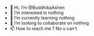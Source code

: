 - 👋 Hi, I’m @BuddhikaAshen
- 👀 I’m interested in nothing 
- 🌱 I’m currently learning nothing
- 💞️ I’m looking to collaborate on nothing
- 📫 How to reach me ? No u can't

<!---
BuddhikaAshen/BuddhikaAshen is a ✨ special ✨ repository because its `README.md` (this file) appears on your GitHub profile.
You can click the Preview link to take a look at your changes.
--->
